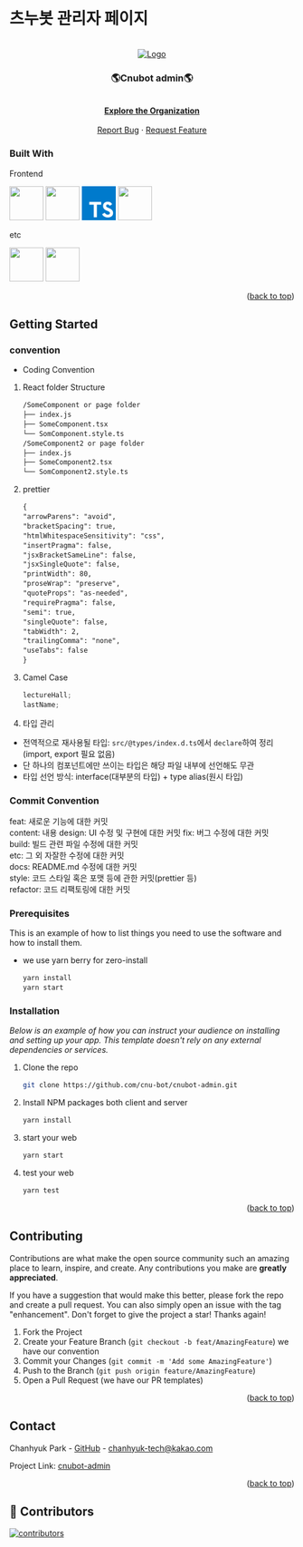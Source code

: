 # 츠누봇 관리자 페이지

<div id="top"></div>
<!--
*** Thanks for checking out the Best-README-Template. If you have a suggestion
*** that would make this better, please fork the repo and create a pull request
*** or simply open an issue with the tag "enhancement".
*** Don't forget to give the project a star!
*** Thanks again! Now go create something AMAZING! :D
-->

<!-- PROJECT SHIELDS -->
<!--
*** I'm using markdown "reference style" links for readability.
*** Reference links are enclosed in brackets [ ] instead of parentheses ( ).
*** See the bottom of this document for the declaration of the reference variables
*** for contributors-url, forks-url, etc. This is an optional, concise syntax you may use.
*** https://www.markdownguide.org/basic-syntax/#reference-style-links
-->
<!-- [![Contributors][contributors-shield]][contributors-url]
[![Forks][forks-shield]][forks-url]
[![Stargazers][stars-shield]][stars-url]
[![Issues][issues-shield]][issues-url]
[![MIT License][license-shield]][license-url]
[![LinkedIn][linkedin-shield]][linkedin-url] -->

<!-- PROJECT LOGO -->
<br />
<div align="center">
  <a href="https://github.com/cnu-bot">
    <img src="https://user-images.githubusercontent.com/69495129/191981078-ce719995-d227-43b3-98f7-12e656336faf.png" alt="Logo" width="80" height="80">
  </a>

  <h3 align="center">🌎Cnubot admin🌎</h3>
  <p align="center">
    <br />
    <a href="https://github.com/cnu-bot"><strong>Explore the Organization</strong></a>
    <br />
    <br />
    <!-- <a href="https://github.com/othneildrew/Best-README-Template">View Demo</a> -->
    <!-- · -->
    <a href="https://github.com/cnu-bot/issuess">Report Bug</a>
    ·
    <a href="https://github.com/cnu-bot/issues">Request Feature</a>
  </p>
</div>

### Built With

Frontend

<code><img width="60" height="60" src="https://www.vectorlogo.zone/logos/w3_html5/w3_html5-icon.svg"></code>
<code><img width="60" height="60" src="https://www.vectorlogo.zone/logos/w3_css/w3_css-official.svg"></code>
<code><img width="60" height="60" src="https://raw.githubusercontent.com/github/explore/80688e429a7d4ef2fca1e82350fe8e3517d3494d/topics/typescript/typescript.png"></code>
<code><img width="60" height="60" src="https://www.vectorlogo.zone/logos/reactjs/reactjs-icon.svg"></code>

etc

<code><img width="60" height="60" src="https://www.vectorlogo.zone/logos/jenkins/jenkins-icon.svg"></code>
<code><img width="60" height="60" src="https://www.vectorlogo.zone/logos/docker/docker-icon.svg"></code>

<p align="right">(<a href="#top">back to top</a>)</p>

<!-- GETTING STARTED -->

## Getting Started

### convention

- Coding Convention

1. React folder Structure
   ```txt
   /SomeComponent or page folder
   ├── index.js
   ├── SomeComponent.tsx
   └── SomComponent.style.ts
   /SomeComponent2 or page folder
   ├── index.js
   ├── SomeComponent2.tsx
   └── SomComponent2.style.ts
   ```
2. prettier

   ```txt
   {
   "arrowParens": "avoid",
   "bracketSpacing": true,
   "htmlWhitespaceSensitivity": "css",
   "insertPragma": false,
   "jsxBracketSameLine": false,
   "jsxSingleQuote": false,
   "printWidth": 80,
   "proseWrap": "preserve",
   "quoteProps": "as-needed",
   "requirePragma": false,
   "semi": true,
   "singleQuote": false,
   "tabWidth": 2,
   "trailingComma": "none",
   "useTabs": false
   }
   ```

3. Camel Case

   ```ts
   lectureHall;
   lastName;
   ```

4. 타입 관리

- 전역적으로 재사용될 타입: `src/@types/index.d.ts`에서 `declare`하여 정리(import, export 필요 없음)
- 단 하나의 컴포넌트에만 쓰이는 타입은 해당 파일 내부에 선언해도 무관
- 타입 선언 방식: interface(대부분의 타입) + type alias(원시 타입)

### Commit Convention

feat: 새로운 기능에 대한 커밋  
content: 내용
design: UI 수정 및 구현에 대한 커밋
fix: 버그 수정에 대한 커밋  
build: 빌드 관련 파일 수정에 대한 커밋  
etc: 그 외 자잘한 수정에 대한 커밋  
docs: README.md 수정에 대한 커밋  
style: 코드 스타일 혹은 포맷 등에 관한 커밋(prettier 등)  
refactor: 코드 리팩토링에 대한 커밋

### Prerequisites

This is an example of how to list things you need to use the software and how to install them.

- we use yarn berry for zero-install
  ```sh
  yarn install
  yarn start
  ```

### Installation

_Below is an example of how you can instruct your audience on installing and setting up your app. This template doesn't rely on any external dependencies or services._

1. Clone the repo
   ```sh
   git clone https://github.com/cnu-bot/cnubot-admin.git
   ```
2. Install NPM packages both client and server
   ```sh
   yarn install
   ```
3. start your web
   ```sh
   yarn start
   ```
4. test your web
   ```sh
   yarn test
   ```

<p align="right">(<a href="#top">back to top</a>)</p>

<!-- USAGE EXAMPLES -->

<!-- CONTRIBUTING -->

## Contributing

Contributions are what make the open source community such an amazing place to learn, inspire, and create. Any contributions you make are **greatly appreciated**.

If you have a suggestion that would make this better, please fork the repo and create a pull request. You can also simply open an issue with the tag "enhancement".
Don't forget to give the project a star! Thanks again!

1. Fork the Project
2. Create your Feature Branch (`git checkout -b feat/AmazingFeature`) we have our convention
3. Commit your Changes (`git commit -m 'Add some AmazingFeature'`)
4. Push to the Branch (`git push origin feature/AmazingFeature`)
5. Open a Pull Request (we have our PR templates)

<p align="right">(<a href="#top">back to top</a>)</p>

<!-- CONTACT -->

## Contact

Chanhyuk Park - [GitHub](https://github.com/ChanhyukPark-Tech) - chanhyuk-tech@kakao.com

Project Link: [cnubot-admin](admin)

<p align="right">(<a href="#top">back to top</a>)</p>

## 🌟 Contributors

[![contributors](https://contrib.rocks/image?repo=cnu-bot/cnubot-admin)](https://github.com/cnu-bot/cnubot-admin/graphs/contributors)
